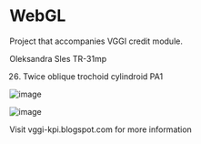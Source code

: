 # WebGL

Project that accompanies VGGI credit module.

Oleksandra Sles TR-31mp

26. Twice oblique trochoid cylindroid
PA1
    
![image](https://github.com/oleksandrasles/WebGL/assets/93182476/5b649ef0-428f-459d-8499-5d156be3161d)

![image](https://github.com/oleksandrasles/WebGL/assets/93182476/ddd967d0-994d-439d-80c9-f44c5fbefd82)





Visit vggi-kpi.blogspot.com for more information
